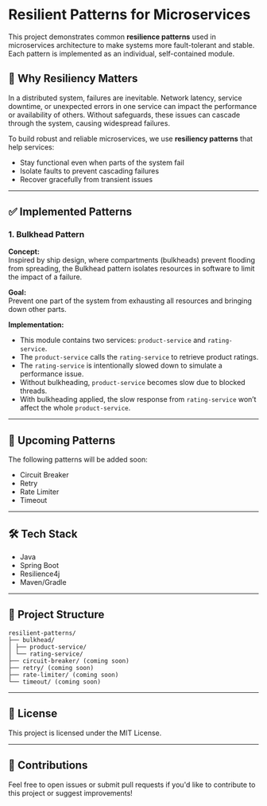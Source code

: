 # Resilient Patterns for Microservices

This project demonstrates common **resilience patterns** used in microservices architecture to make systems more fault-tolerant and stable. Each pattern is implemented as an individual, self-contained module.

## 📌 Why Resiliency Matters

In a distributed system, failures are inevitable. Network latency, service downtime, or unexpected errors in one service can impact the performance or availability of others. Without safeguards, these issues can cascade through the system, causing widespread failures.

To build robust and reliable microservices, we use **resiliency patterns** that help services:

- Stay functional even when parts of the system fail
- Isolate faults to prevent cascading failures
- Recover gracefully from transient issues

---

## ✅ Implemented Patterns

### 1. Bulkhead Pattern

**Concept:**  
Inspired by ship design, where compartments (bulkheads) prevent flooding from spreading, the Bulkhead pattern isolates resources in software to limit the impact of a failure.

**Goal:**  
Prevent one part of the system from exhausting all resources and bringing down other parts.

**Implementation:**
- This module contains two services: `product-service` and `rating-service`.
- The `product-service` calls the `rating-service` to retrieve product ratings.
- The `rating-service` is intentionally slowed down to simulate a performance issue.
- Without bulkheading, `product-service` becomes slow due to blocked threads.
- With bulkheading applied, the slow response from `rating-service` won’t affect the whole `product-service`.

---

## 🚧 Upcoming Patterns

The following patterns will be added soon:

- Circuit Breaker
- Retry
- Rate Limiter
- Timeout

---

## 🛠️ Tech Stack

- Java
- Spring Boot
- Resilience4j
- Maven/Gradle

---

## 📂 Project Structure
```
resilient-patterns/
├── bulkhead/
│ ├── product-service/
│ └── rating-service/
├── circuit-breaker/ (coming soon)
├── retry/ (coming soon)
├── rate-limiter/ (coming soon)
└── timeout/ (coming soon)
```
---

## 📄 License

This project is licensed under the MIT License.

---

## 🙌 Contributions

Feel free to open issues or submit pull requests if you'd like to contribute to this project or suggest improvements!
